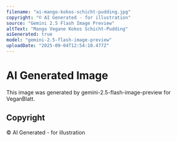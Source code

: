 ```yaml
---
filename: "ai-mango-kokos-schicht-pudding.jpg"
copyright: "© AI Generated - for illustration"
source: "Gemini 2.5 Flash Image Preview"
altText: "Mango Vegane Kokos Schicht-Pudding"
aiGenerated: true
model: "gemini-2.5-flash-image-preview"
uploadDate: "2025-09-04T12:54:10.477Z"
---
```


# AI Generated Image

This image was generated by gemini-2.5-flash-image-preview for VeganBlatt.

## Copyright
© AI Generated - for illustration
